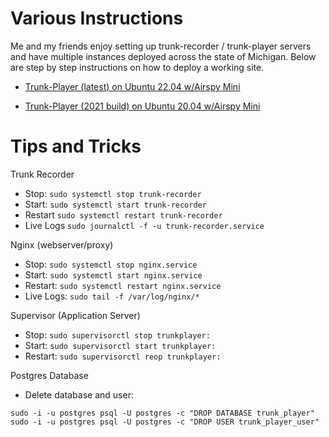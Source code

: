 # Various Instructions

Me and my friends enjoy setting up trunk-recorder / trunk-player servers and have multiple instances deployed across the state of Michigan. Below are step by step instructions on how to deploy a working site. 

- [Trunk-Player (latest) on Ubuntu 22.04 w/Airspy Mini](https://github.com/gopher2/Trunk-Player-Legacy-Instructions/blob/main/README-Legacy.md)

- [Trunk-Player (2021 build) on Ubuntu 20.04 w/Airspy Mini](https://github.com/gopher2/Trunk-Player-Legacy-Instructions/blob/main/README-Legacy2020.md)


# Tips and Tricks

Trunk Recorder
- Stop: ```sudo systemctl stop trunk-recorder```
- Start: ```sudo systemctl start trunk-recorder```
- Restart ```sudo systemctl restart trunk-recorder```
- Live Logs ```sudo journalctl -f -u trunk-recorder.service```

Nginx (webserver/proxy)
- Stop: ```sudo systemctl stop nginx.service```
- Start: ```sudo systemctl start nginx.service```
- Restart: ```sudo systemctl restart nginx.service```
- Live Logs: ```sudo tail -f /var/log/nginx/*```

Supervisor (Application Server)
- Stop: ```sudo supervisorctl stop trunkplayer:```
- Start: ```sudo supervisorctl start trunkplayer:```
- Restart: ```sudo supervisorctl reop trunkplayer:```

Postgres Database
- Delete database and user: 
```
sudo -i -u postgres psql -U postgres -c "DROP DATABASE trunk_player"
sudo -i -u postgres psql -U postgres -c "DROP USER trunk_player_user"
```


